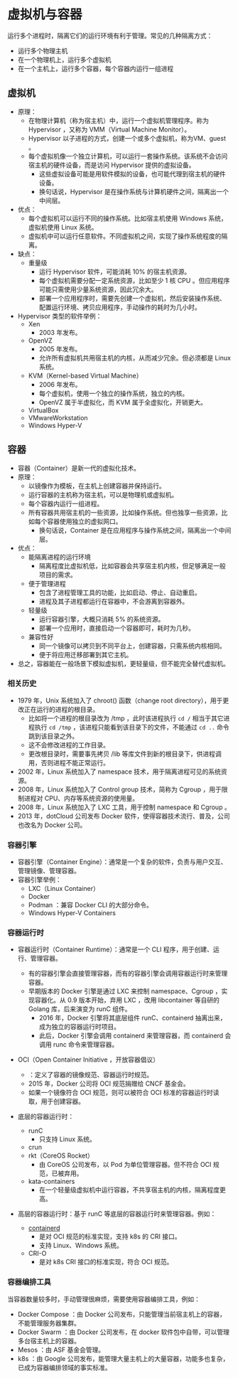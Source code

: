 # 虚拟机与容器

运行多个进程时，隔离它们的运行环境有利于管理。常见的几种隔离方式：
- 运行多个物理主机
- 在一个物理机上，运行多个虚拟机
- 在一个主机上，运行多个容器，每个容器内运行一组进程

## 虚拟机

- 原理：
  - 在物理计算机（称为宿主机）中，运行一个虚拟机管理程序。称为 Hypervisor ，又称为 VMM（Virtual Machine Monitor）。
  - Hypervisor 以子进程的方式，创建一个或多个虚拟机，称为VM、guest 。
  - 每个虚拟机像一个独立计算机，可以运行一套操作系统。该系统不会访问宿主机的硬件设备，而是访问 Hypervisor 提供的虚拟设备。
    - 这些虚拟设备可能是用软件模拟的设备，也可能代理到宿主机的硬件设备。
    - 换句话说，Hypervisor 是在操作系统与计算机硬件之间，隔离出一个中间层。
- 优点：
  - 每个虚拟机可以运行不同的操作系统。比如宿主机使用 Windows 系统，虚拟机使用 Linux 系统。
  - 虚拟机中可以运行任意软件。不同虚拟机之间，实现了操作系统程度的隔离。
- 缺点：
  - 重量级
    - 运行 Hypervisor 软件，可能消耗 10% 的宿主机资源。
    - 每个虚拟机需要分配一定系统资源，比如至少 1 核 CPU 。但应用程序可能只需使用少量系统资源，因此冗余大。
    - 部署一个应用程序时，需要先创建一个虚拟机，然后安装操作系统、配置运行环境、拷贝应用程序，手动操作的耗时为几小时。
- Hypervisor 类型的软件举例：
  - Xen
    - 2003 年发布。
  - OpenVZ
    - 2005 年发布。
    - 允许所有虚拟机共用宿主机的内核，从而减少冗余。但必须都是 Linux 系统。
  - KVM（Kernel-based Virtual Machine）
    - 2006 年发布。
    - 每个虚拟机，使用一个独立的操作系统，独立的内核。
    - OpenVZ 属于半虚拟化，而 KVM 属于全虚拟化，开销更大。
  - VirtualBox
  - VMwareWorkstation
  - Windows Hyper-V

## 容器

- 容器（Container）是新一代的虚拟化技术。
- 原理：
  - 以镜像作为模板，在主机上创建容器并保持运行。
  - 运行容器的主机称为宿主机，可以是物理机或虚拟机。
  - 每个容器内运行一组进程。
  - 所有容器共用宿主机的一些资源，比如操作系统。但也独享一些资源，比如每个容器使用独立的虚拟网口。
    - 换句话说，Container 是在应用程序与操作系统之间，隔离出一个中间层。
- 优点：
  - 能隔离进程的运行环境
    - 隔离程度比虚拟机低，比如容器会共享宿主机内核，但足够满足一般项目的需求。
  - 便于管理进程
    - 包含了进程管理工具的功能，比如启动、停止、自动重启。
    - 进程及其子进程都运行在容器中，不会游离到容器外。
  - 轻量级
    - 运行容器引擎，大概只消耗 5% 的系统资源。
    - 部署一个应用时，直接启动一个容器即可，耗时为几秒。
  - 兼容性好
    - 同一个镜像可以拷贝到不同平台上，创建容器，只需系统内核相同。
    - 便于将应用迁移部署到其它主机。
- 总之，容器能在一般场景下模拟虚拟机，更轻量级，但不能完全替代虚拟机。

### 相关历史

- 1979 年，Unix 系统加入了 chroot() 函数（change root directory），用于更改正在运行的进程的根目录。
  - 比如将一个进程的根目录改为 /tmp ，此时该进程执行 `cd /` 相当于其它进程执行 `cd /tmp` ，该进程只能看到该目录下的文件，不能通过 `cd ..` 命令跳到该目录之外。
  - 这不会修改进程的工作目录。
  - 更改根目录时，需要事先拷贝 /lib 等库文件到新的根目录下，供进程调用，否则进程不能正常运行。
- 2002 年，Linux 系统加入了 namespace 技术，用于隔离进程可见的系统资源。
- 2008 年，Linux 系统加入了 Control group 技术，简称为 Cgroup ，用于限制进程对 CPU、内存等系统资源的使用量。
- 2008 年，Linux 系统加入了 LXC 工具，用于控制 namespace 和 Cgroup 。
- 2013 年，dotCloud 公司发布 Docker 软件，使得容器技术流行、普及，公司也改名为 Docker 公司。

### 容器引擎

- 容器引擎（Container Engine）：通常是一个复杂的软件，负责与用户交互、管理镜像、管理容器。
- 容器引擎举例：
  - LXC（Linux Container）
  - Docker
  - Podman ：兼容 Docker CLI 的大部分命令。
  - Windows Hyper-V Containers

### 容器运行时

- 容器运行时（Container Runtime）：通常是一个 CLI 程序，用于创建、运行、管理容器。
  - 有的容器引擎会直接管理容器，而有的容器引擎会调用容器运行时来管理容器。
  - 早期版本的 Docker 引擎是通过 LXC 来控制 namespace、Cgroup ，实现容器化。从 0.9 版本开始，弃用 LXC ，改用 libcontainer 等自研的 Golang 库，后来演变为 runC 组件。
    - 2016 年，Docker 引擎将其底层组件 runC、containerd 抽离出来，成为独立的容器运行时项目。
    - 此后，Docker 引擎会调用 containerd 来管理容器，而 containerd 会调用 runc 命令来管理容器。
- OCI（Open Container Initiative ，开放容器倡议）
  - ：定义了容器的镜像规范、容器运行时规范。
  - 2015 年，Docker 公司将 OCI 规范捐赠给 CNCF 基金会。
  - 如果一个镜像符合 OCI 规范，则可以被符合 OCI 标准的容器运行时读取，用于创建容器。

- 底层的容器运行时：
  - runC
    - 只支持 Linux 系统。
  - crun
  - rkt（CoreOS Rocket）
    - 由 CoreOS 公司发布，以 Pod 为单位管理容器。但不符合 OCI 规范，已被弃用。
  - kata-containers
    - 在一个轻量级虚拟机中运行容器，不共享宿主机的内核，隔离程度更高。

- 高层的容器运行时：基于 runC 等底层的容器运行时来管理容器。例如：
  - [containerd](https://github.com/containerd/containerd)
    - 是对 OCI 规范的标准实现，支持 k8s 的 CRI 接口。
    - 支持 Linux、Windows 系统。
  - CRI-O
    - 是对 k8s CRI 接口的标准实现，符合 OCI 规范。

### 容器编排工具

当容器数量较多时，手动管理很麻烦，需要使用容器编排工具，例如：
- Docker Compose ：由 Docker 公司发布，只能管理当前宿主机上的容器，不能管理服务器集群。
- Docker Swarm ：由 Docker 公司发布，在 docker 软件包中自带，可以管理多台宿主机上的容器。
- Mesos ：由 ASF 基金会管理。
- k8s ：由 Google 公司发布，能管理大量主机上的大量容器，功能多也复杂，已成为容器编排领域的事实标准。
